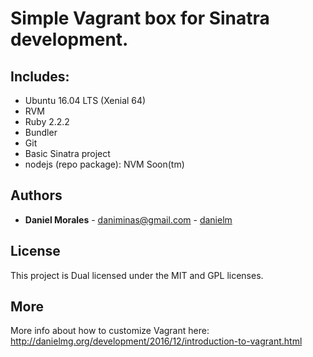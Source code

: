
# Simple Vagrant box for Sinatra development.

## Includes:
- Ubuntu 16.04 LTS (Xenial 64)
- RVM
- Ruby 2.2.2
- Bundler
- Git
- Basic Sinatra project
- nodejs (repo package): NVM Soon(tm)

## Authors

* **Daniel Morales** - <daniminas@gmail.com> - [danielm](https://github.com/danielm)

## License

This project is Dual licensed under the MIT and GPL licenses.

## More
More info about how to customize Vagrant here:
http://danielmg.org/development/2016/12/introduction-to-vagrant.html